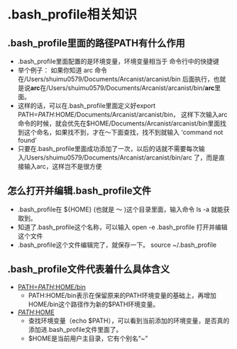 # .bash_profile相关知识

## .bash_profile里面的路径PATH有什么作用

- .bash_profile里面配置的是环境变量，环境变量相当于 命令行中的快捷键
- 举个例子： 如果你知道 arc 命令 在/Users/shuimu0579/Documents/Arcanist/arcanist/bin 后面执行，也就是说**arc**在/Users/shuimu0579/Documents/Arcanist/arcanist/bin/**arc**里面。
- 这样的话，可以在.bash_profile里面定义好export PATH=$PATH:$HOME/Documents/Arcanist/arcanist/bin，  这样下次输入arc命令的时候，就会优先在$HOME/Documents/Arcanist/arcanist/bin里面找到这个命名，如果找不到，才在～下面查找，找不到就输入 ‘command not found’
- 只要在.bash_profile里面成功添加了一次，以后的话就不需要每次输入/Users/shuimu0579/Documents/Arcanist/arcanist/bin/arc 了，而是直接输入arc，这样岂不是很方便

## 怎么打开并编辑.bash_profile文件

- .bash_profile在 ${HOME} (也就是 ～ )这个目录里面，输入命令 ls -a 就能获取到。
- 知道了.bash_profile这个名称，可以输入  open -e .bash_profile 打开并编辑这个文件
- .bash_profile这个文件编辑完了，就保存一下。 source ~/.bash_profile

## .bash_profile文件代表着什么具体含义

- [PATH=$PATH:$HOME/bin](https://blog.csdn.net/cs24k1993/article/details/80202296)
  - PATH:HOME/bin表示在保留原来的PATH环境变量的基础上，再增加HOME/bin这个路径作为新的$PATH环境变量。
- [$PATH:$HOME](https://www.zhihu.com/question/20464025)
  - 查找环境变量（echo $PATH），可以看到当前添加的环境变量，是否真的添加进.bash_profile文件里面了。
  - $HOME是当前用户主目录，它有个别名“~”

